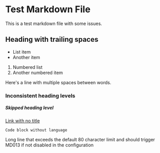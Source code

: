 # Test Markdown File

This is a test markdown file with some  issues.

## Heading with trailing spaces  

- List item
- Another item

1. Numbered list
2. Another numbered item

Here's a line with multiple  spaces between words.

### Inconsistent heading levels

##### Skipped heading level

[Link with no title](https://example.com)

```
Code block without language
```

Long line that exceeds the default 80 character limit and should trigger MD013 if not disabled in the configuration